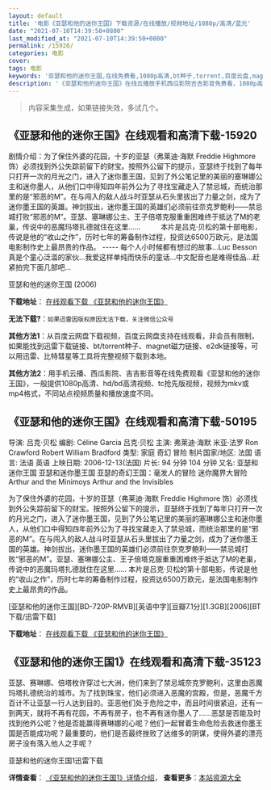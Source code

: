 ```yaml
---
layout: default
title: '电影《亚瑟和他的迷你王国》下载资源/在线播放/视频地址/1080p/高清/蓝光'
date: "2021-07-10T14:39:50+0800"
last_modified_at: "2021-07-10T14:39:50+0800"
permalink: /15920/
categories: 电影
cover:
tags: 电影
keywords: '亚瑟和他的迷你王国,在线免费看,1080p高清,bt种子,torrent,百度云盘,magnet,磁力链,迅雷下载资源'
description: '《亚瑟和他的迷你王国》在线云播放手机西瓜影院吉吉影音免费看，1080p高清bd/hd未删减完整版和tc抢先枪版，mkv/mp4格式，附带bt/torrent种子、magnet/磁力链、百度云盘、网盘资源迅雷下载链接'
---
```


>内容采集生成，如果链接失效，多试几个。


## 《亚瑟和他的迷你王国》在线观看和高清下载-15920

剧情介绍：为了保住外婆的花园，十岁的亚瑟（弗莱迪·海默 Freddie Highmore 饰）必须找到外公失踪前留下的财宝。按照外公留下的提示，亚瑟终于找到了每年只打开一次的月光之门，进入了迷你墨王国，见到了外公笔记里的美丽的塞琳娜公主和迷你墨人，从他们口中得知四年前外公为了寻找宝藏走入了禁忌城，而统治那里的是“邪恶的M”。在与闯入的敌人战斗时亚瑟从石头里拔出了力量之剑，成为了迷你墨王国的英雄。神剑拔出，迷你墨王国的英雄们必须前往奈克罗鲍利——禁忌城打败“邪恶的M”。亚瑟、塞琳娜公主、王子倍塔克服重重困难终于抵达了M的老巢，传说中的恶魔玛塔扎德就住在这里……   　　本片是吕克·贝松的第十部电影，传说是他的“收山之作”，历时七年的筹备制作过程，投资达6500万欧元，是法国电影制作史上最昂贵的作品。 ----- 每个人小时候都有想过的故事...Luc Besson真是个童心泛滥的家伙...我爱这样单纯而快乐的童话...中文配音也是难得佳品...赶紧拍完下面几部吧...


亚瑟和他的迷你王国 (2006)

**下载地址**： [在线观看下载 《亚瑟和他的迷你王国》](https://www.btbtdy.me/btdy/dy4337.html) 


**无法下载?**：`如果迅雷因版权原因无法下载，关注微信公众号 `

**其他方法1**：从百度云网盘下载视频，百度云网盘支持在线观看，非会员有限制，如果能找到迅雷下载链接、bt/torrent种子、magnet磁力链接、e2dk链接等，可以用迅雷、比特彗星等工具将完整视频下载到本地。

**其他方法2**：用手机云播、西瓜影院、吉吉影音等在线免费观看《亚瑟和他的迷你王国》，一般提供1080p高清、hd/bd高清视频、tc抢先版视频，视频为mkv或mp4格式，不同站点视频质量和播放速度不同。


## 《亚瑟和他的迷你王国》在线观看和高清下载-50195

导演: 吕克·贝松 编剧: Céline Garcia 吕克·贝松 主演: 弗莱迪·海默 米亚·法罗 Ron Crawford Robert William Bradford 类型: 家庭 奇幻 冒险 制片国家/地区: 法国 语言: 法语 英语 上映日期: 2006-12-13(法国) 片长: 94 分钟 104 分钟 又名: 亚瑟和迷你王国 亚瑟和迷你墨王国 亚瑟的奇幻王国：毫发人的冒险 迷你魔界大冒险 Arthur and the Minimoys Arthur and the Invisibles

为了保住外婆的花园，十岁的亚瑟（弗莱迪·海默 Freddie Highmore 饰）必须找到外公失踪前留下的财宝。按照外公留下的提示，亚瑟终于找到了每年只打开一次的月光之门，进入了迷你墨王国，见到了外公笔记里的美丽的塞琳娜公主和迷你墨人，从他们口中得知四年前外公为了寻找宝藏走入了禁忌城，而统治那里的是“邪恶的M”。在与闯入的敌人战斗时亚瑟从石头里拔出了力量之剑，成为了迷你墨王国的英雄。神剑拔出，迷你墨王国的英雄们必须前往奈克罗鲍利——禁忌城打败“邪恶的M”。亚瑟、塞琳娜公主、王子倍塔克服重重困难终于抵达了M的老巢，传说中的恶魔玛塔扎德就住在这里…… 本片是吕克·贝松的第十部电影，传说是他的“收山之作”，历时七年的筹备制作过程，投资达6500万欧元，是法国电影制作史上最昂贵的作品。


[亚瑟和他的迷你王国][BD-720P-RMVB][英语中字][豆瓣7.1分][1.3GB][2006][BT下载/迅雷下载]

**下载地址**： [在线观看下载 《亚瑟和他的迷你王国》](https://www.btdx8.com/torrent/arthur_et_les_minimoys_2006.html) 


## 《亚瑟和他的迷你王国1》在线观看和高清下载-35123

亚瑟、赛琳娜、倍塔枚许穿过七大洲，他们来到了禁忌城奈克罗鲍利，这里由恶魔玛塔扎德统治的城市。为了找到珠宝，他们必须进入恶魔的宫殿，但是，恶魔千方百计不让亚瑟一行人达到目的。亚恶他们处于危险之中，而且时间很紧迫，还有一到两天，就将不再有花园，不再有房子，也不再有迷你墨人了&hellip;…恶瑟是否能及时找到他外公呢？他是否能赢得赛琳娜的心呢？他们一起冒着生命危险去救迷你墨王国是否能成功呢？最重要的，他们是否最终挫败了达维多的阴谋，使得外婆的漂亮房子没有落入他人之手呢？


亚瑟和他的迷你王国1迅雷下载

**详情查看**： [《亚瑟和他的迷你王国1》详情介绍](/movie/35123/)， **查看更多**：[本站资源大全](/movie/t/all/)

